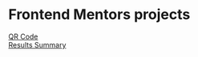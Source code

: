 # Frontend Mentors projects
<a href="https://vinicius-delfin.github.io/my-frontend-mentor-projects/qr-code-component/">QR Code</a><br>
<a href="#">Results Summary</a>
